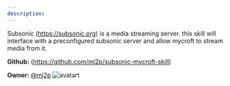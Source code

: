 ```yaml
---
description: 
---
```

Subsonic (https://subsonic.org) is a media streaming server. this skill will interface with a preconfigured subsonic server and allow mycroft to stream media from it.

**Github:** (https://github.com/mj2p/subsonic-mycroft-skill)

**Owner:** [@mj2p](https://github.com/mj2p) ![avatart](https://avatars1.githubusercontent.com/u/41858365?v=4)

